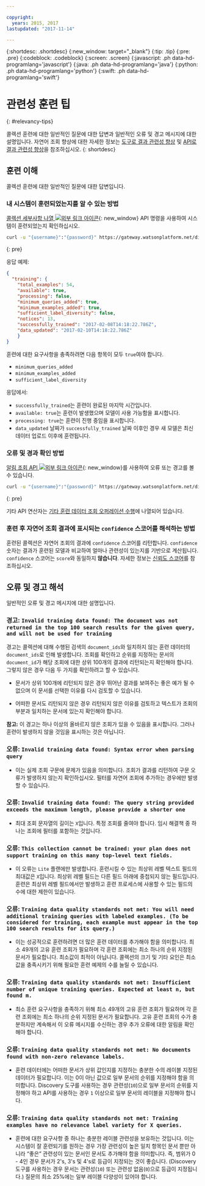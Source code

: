 ```yaml
---

copyright:
  years: 2015, 2017
lastupdated: "2017-11-14"

---
```


{:shortdesc: .shortdesc}
{:new_window: target="_blank"}
{:tip: .tip}
{:pre: .pre}
{:codeblock: .codeblock}
{:screen: .screen}
{:javascript: .ph data-hd-programlang='javascript'}
{:java: .ph data-hd-programlang='java'}
{:python: .ph data-hd-programlang='python'}
{:swift: .ph data-hd-programlang='swift'}

# 관련성 훈련 팁
{: #relevancy-tips}

 콜렉션 훈련에 대한 일반적인 질문에 대한 답변과 일반적인 오류 및 경고 메시지에 대한 설명입니다. 자연어 조회 향상에 대한 자세한 정보는 [도구로 결과 관련성 향상](/docs/services/discovery/train-tooling.html) 및 [API로 결과 관련성 향상](/docs/services/discovery/train.html)을 참조하십시오.
{: shortdesc}

## 훈련 이해

콜렉션 훈련에 대한 일반적인 질문에 대한 답변입니다. 

### 내 시스템이 훈련되었는지를 알 수 있는 방법

[콜렉션 세부사항 나열 ![외부 링크 아이콘](../../icons/launch-glyph.svg "외부 링크 아이콘")](https://www.ibm.com/watson/developercloud/discovery/api/v1/?curl#list-collection-details){: new_window} API 명령을 사용하여 시스템이 훈련되었는지 확인하십시오.   

```bash
curl -u "{username}":"{password}" https://gateway.watsonplatform.net/discovery/api/v1/environments/{environment_id}/collections/{collection_id}?version=2017-11-07"
```
{: pre}

응답 예제:

```json
{
  "training": {
    "total_examples": 54,
    "available": true,
    "processing": false,
    "minimum_queries_added": true,
    "minimum_examples_added": true,
    "sufficient_label_diversity": false,
    "notices": 13,
    "successfully_trained": "2017-02-08T14:18:22.786Z",
    "data_updated": "2017-02-10T14:18:22.786Z"
    }
}
```

훈련에 대한 요구사항을 충족하려면 다음 항목이 모두 `true`여야 합니다. 
- `minimum_queries_added`
- `minimum_examples_added`
- `sufficient_label_diversity`   

응답에서:
- `successfully_trained`는 훈련이 완료된 마지막 시간입니다. 
- `available: true`는 훈련이 발생했으며 모델이 사용 가능함을 표시합니다. 
- `processing: true`는 훈련이 진행 중임을 표시합니다. 
-  `data_updated` 날짜가 `successfully_trained` 날짜 이후인 경우 새 모델은 최신 데이터 업로드 이후에 훈련됩니다.   

### 오류 및 경과 확인 방법

[알림 조회 API ![외부 링크 아이콘](../../icons/launch-glyph.svg "외부 링크 아이콘")](http://www.ibm.com/watson/developercloud/discovery/api/v1/#query-notices){: new_window}를 사용하여 오류 또는 경고를 볼 수 있습니다.   

```bash
curl -u "{username}":"{password}" https://gateway.watsonplatform.net/discovery/api/v1/environments/{environment_id}/collections/{collection_id}/notices?version=2017-11-07"
```
{: pre}

기타 API 연산자는 [기타 훈련 데이터 조회 오퍼레이션 수행](/docs/services/discovery/train.html#training-data-operations)에 나열되어 있습니다. 

### 훈련 후 자연어 조회 결과에 표시되는 `confidence` 스코어를 해석하는 방법

훈련된 콜렉션은 자연어 조회의 결과에 `confidence` 스코어를 리턴합니다. `confidence` 숫자는 결과가 훈련된 모델과 비교하여 얼마나 관련성이 있는지를 기반으로 계산됩니다. `confidence` 스코어는 `score`와 동일하지 **않습니다**. 자세한 정보는 [신뢰도 스코어](/docs/services/discovery/train-tooling.html#confidence)를 참조하십시오.   

## 오류 및 경고 해석

일반적인 오류 및 경고 메시지에 대한 설명입니다. 

### 경고: `Invalid training data found: The document was not returned in the top 100 search results for the given query, and will not be used for training`

경고는 콜렉션에 대해 수행된 검색의 `document_ids`와 일치하지 않는 훈련 데이터의 `document_ids`로 인해 발생합니다. 조회를 확인하고 순위를 지정하는 문서의 `document_id`가 해당 조회에 대한 상위 100개의 결과에 리턴되는지 확인해야 합니다. 그렇지 않은 경우 다음 두 가지를 확인하려고 할 수 있습니다.   

- 문서가 상위 100개에 리턴되지 않은 경우 뛰어난 결과를 보여주는 좋은 예가 될 수 없으며 이 문서를 선택한 이유를 다시 검토할 수 있습니다.   

- 어떠한 문서도 리턴되지 않은 경우 리턴되지 않은 이유를 검토하고 텍스트가 조회의 부분과 일치하는 문서에 있는지 확인해야 합니다.   

**참고:** 이 경고는 하나 이상의 올바르지 않은 조회가 있을 수 있음을 표시합니다. 그러나 훈련이 발생하지 않을 것임을 표시하는 것은 아닙니다.   

### 오류: `Invalid training data found: Syntax error when parsing query`

- 이는 실제 조회 구문에 문제가 있음을 의미합니다. 조회가 결과를 리턴하여 구문 오류가 발생하지 않는지 확인하십시오. 필터를 자연어 조회에 추가하는 경우에만 발생할 수 있습니다. 

### 오류: `Invalid training data found: The query string provided exceeds the maximum length, please provide a shorter one`

- 최대 조회 문자열의 길이는 `X`입니다. 특정 조회를 줄여야 합니다. 임시 해결책 중 하나는 조회에 필터를 포함하는 것입니다.   

### 오류: `This collection cannot be trained: your plan does not support training on this many top-level text fields.`

- 이 오류는 `Lite` 플랜에만 발생합니다. 훈련시킬 수 있는 최상위 레벨 텍스트 필드의 최대값은 `X`입니다. 최상위 레벨 필드는 다른 필드 아래에 중첩되지 않는 필드입니다. 훈련은 최상위 레벨 필드에서만 발생하고 훈련 프로세스에 사용할 수 있는 필드의 수에 대한 제한이 있습니다.   

### 오류: `Training data quality standards not met: You will need additional training queries with labeled examples. (To be considered for training, each example must appear in the top 100 search results for its query.)`

- 이는 성공적으로 훈련하려면 더 많은 훈련 데이터를 추가해야 함을 의미합니다. 최소 49개의 고유 훈련 조회가 필요하며 각 훈련 조회에는 최소 하나의 순위 지정된 문서가 필요합니다. 최소값이 최적이 아닙니다. 콜렉션의 크기 및 기타 요인은 최소값을 충족시키기 위해 필요한 훈련 예제의 수를 늘릴 수 있습니다.   

### 오류: `Training data quality standards not met: Insufficient number of unique training queries. Expected at least n, but found m.`

- 최소 훈련 요구사항을 충족하기 위해 최소 49개의 고유 훈련 조회가 필요하며 각 훈련 조회에는 최소 하나의 순위 지정된 문서가 필요합니다. 고유 훈련 조회의 수가 충분하지만 계속해서 이 오류 메시지를 수신하는 경우 추가 오류에 대한 알림을 확인해야 합니다.   

### 오류: `Training data quality standards not met: No documents found with non-zero relevance labels.`

- 훈련 데이터에는 어떠한 문서가 상위 값인지를 지정하는 충분한 수의 레이블 지정된 데이터가 필요합니다. 이는 0이 아닌 값으로 일부 문서의 순위를 지정해야 함을 의미합니다. Discovery 도구를 사용하는 경우 관련성(`10`)으로 일부 문서의 순위를 지정해야 하고 API를 사용하는 경우 `1` 이상으로 일부 문서의 레이블을 지정해야 합니다.    

### 오류: `Training data quality standards not met: Training examples have no relevance label variety for X queries.`

- 훈련에 대한 요구사항 중 하나는 충분한 레이블 관련성을 보유하는 것입니다. 이는 시스템이 잘 훈련되기를 원하는 경우 가장 관련성이 높은 일치 항목인 문서 뿐만 아니라 “좋은” 관련성이 있는 문서인 문서도 추가해야 함을 의미합니다. 즉, 범위가 0 - 4인 경우 문서가 2's, 3's 및 4's로 등급이 지정되는 것이 좋습니다. (Discovery 도구를 사용하는 경우 문서는 관련성(`10`) 또는 관련성 없음(`0`)으로 등급이 지정됩니다.) 질문의 최소 25%에는 일부 레이블 다양성이 있어야 합니다.    
